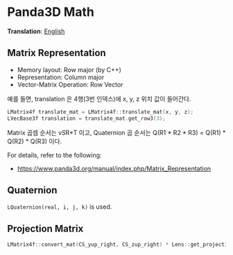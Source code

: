 # Panda3D Math
**Translation**: [English](../math.md)

## Matrix Representation
- Memory layout: Row major (by C++)
- Representation: Column major
- Vector-Matrix Operation: Row Vector

예를 들면, translation 은 4행(3번 인덱스)에 x, y, z 위치 값이 들어간다.
```cpp
LMatrix4f translate_mat = LMatrix4f::translate_mat(x, y, z);
LVecBase3f translation = translate_mat.get_row3(3);
```

Matrix 곱셈 순서는 v*S*R*T 이고, Quaternion 곱 순서는
Q(R1 * R2 * R3) = Q(R1) * Q(R2) * Q(R3) 이다.

For details, refer to the following:
- https://www.panda3d.org/manual/index.php/Matrix_Representation

## Quaternion
`LQuaternion(real, i, j, k)` is used.

## Projection Matrix
```cpp
LMatrix4f::convert_mat(CS_yup_right, CS_zup_right) * Lens::get_projection_mat()
```
